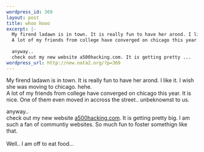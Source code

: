 ```yaml
--- 
wordpress_id: 369
layout: post
title: whoo hooo
excerpt: |-
  My firend ladawn is in town. It is really fun to have her arond. I like it. I wish she was moving to chicago. hehe. 
  A lot of my friends from college have converged on chicago this year. It is nice. One of them even moved in accross the street.. unbeknownst to us. 
  
  anyway..
  check out my new website a500hacking.com. It is getting pretty ...
wordpress_url: http://new.nata2.org/?p=369
---
```

My firend ladawn is in town. It is really fun to have her arond. I like it. I wish she was moving to chicago. hehe. <br/>
A lot of my friends from college have converged on chicago this year. It is nice. One of them even moved in accross the street.. unbeknownst to us. <br/>

anyway..<br/>
check out my new website <a href="http://www.a500hacking.com">a500hacking.com</a>. It is getting pretty big. I am such a fan of communtiy websites. So much fun to foster somethign like that. 
<br/><br/>
Well.. I am off to eat food...
